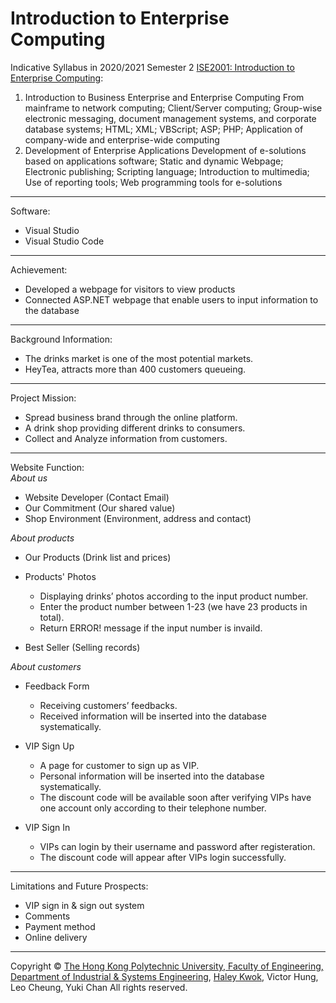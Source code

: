 # Introduction to Enterprise Computing

Indicative Syllabus in 2020/2021 Semester 2 [ISE2001: Introduction to Enterprise Computing](https://www.polyu.edu.hk/ise/-/media/department/ise/content/study/current-student/programme-related-info/subject-syllabi/ise2001.doc?la=en&hash=C6B3B6F1975E875D9D3E5014375154CD):
1.	Introduction to Business Enterprise and Enterprise Computing
From mainframe to network computing; Client/Server computing; Group-wise electronic messaging, document management systems, and corporate database systems; HTML; XML; VBScript; ASP; PHP; Application of company-wide and enterprise-wide computing
2.	Development of Enterprise Applications
Development of e-solutions based on applications software; Static and dynamic Webpage; Electronic publishing; Scripting language; Introduction to multimedia; Use of reporting tools; Web programming tools for e-solutions
---
Software: 
- Visual Studio
- Visual Studio Code
---
Achievement:
- Developed a webpage for visitors to view products
- Connected ASP.NET webpage that enable users to input information to the database
---
Background Information:
- The drinks market is one of the most potential markets.
- HeyTea, attracts more than 400 customers queueing.
---
Project Mission:
- Spread business brand through the online platform.
- A drink shop providing different drinks to consumers.
- Collect and Analyze information from customers.
---
<!--Website Overview: <br>-->
<!--<img width="513" alt="image" src="https://user-images.githubusercontent.com/98343091/180188433-82ae666a-4a52-43c1-8ccf-eb1b78209bff.png">-->



Website Function: <br>
*About us*
- Website Developer (Contact Email)
- Our Commitment (Our shared value)
- Shop Environment (Environment, address and contact)

*About products*
- Our Products (Drink list and prices)
<ul>
  <li>Products' Photos</li>
    <ul>
      <li>Displaying drinks’ photos according to the input product number.</li>
      <li>Enter the product number between 1-23 (we have 23 products in total).</li>
      <li>Return ERROR! message if the input number is invaild.</li>
    </ul>
  </li>
</ul>

- Best Seller (Selling records)


*About customers*
 
<ul>
  <li>Feedback Form</li>
    <ul>
      <li>Receiving customers’ feedbacks.</li>
      <li>Received information will be inserted into the database systematically.</li>
    </ul>
  </li>
</ul>

<ul>
  <li>VIP Sign Up</li>
    <ul>
      <li>A page for customer to sign up as VIP.</li>
      <li>Personal information will be inserted into the database systematically.</li>
      <li>The discount code will be available soon after verifying VIPs have one account only according to their telephone number.</li>
    </ul>
  </li>
</ul>

<ul>
  <li>VIP Sign In</li>
    <ul>
      <li>VIPs can login by their username and password after registeration.</li>
      <li>The discount code will appear after VIPs login successfully.</li>
    </ul>
  </li>
</ul>

---
Limitations and Future Prospects:
- VIP sign in  & sign out system
- Comments
- Payment method
- Online delivery

---
Copyright © [The Hong Kong Polytechnic University, Faculty of Engineering, Department of Industrial & Systems Engineering](https://www.polyu.edu.hk/ise/), [Haley Kwok](https://github.com/HaleyKwok), Victor Hung, Leo Cheung, Yuki Chan All rights reserved.

